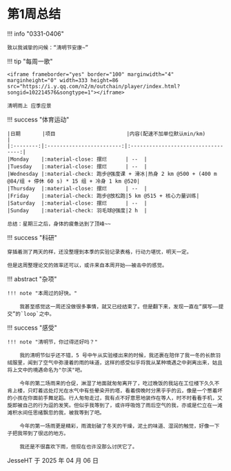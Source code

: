 # 第1周总结

!!! info "0331-0406"

    致以我诚挚的问候：“清明节安康~”
    
!!! tip "每周一歌"

    <iframe frameborder="yes" border="100" marginwidth="4" marginheight="0" width=333 height=86 src="https://i.y.qq.com/n2/m/outchain/player/index.html?songid=102214576&songtype=1"></iframe>

    清明雨上 应季应景
    
!!! success "体育运动"

    |日期       |项目                       |内容(配速不加单位默认min/km)           |
    |:--------:|:------------------------:|:----------------------------------:|
    |Monday    |:material-close: 摆烂      | --  |
    |Tuesday   |:material-close: 摆烂      | --  |
    |Wednesday |:material-check: 跑步@强度课 + 滑冰|热身 2 km @500 + (400 m @84/组 + 停休 60 s) * 15 组 + 冷身 1 km @520|
    |Thursday  |:material-close: 摆烂      | --  |
    |Friday    |:material-check: 跑步@放松跑|5 km @515 + 核心力量训练|
    |Saturday  |:material-close: 摆烂      | --  |
    |Sunday    |:material-check: 羽毛球@强度|2 h  |

    总结：星期三之后，身体的疲惫达到了顶峰~~

!!! success "科研"

    穿插着测了两天的样，还没整理到本季的实验记录表格，行动力堪忧，明天一定。

    但是这周整理论文的效率还可以，或许来自本周开始——被击中的感觉。

!!! abstract "杂项"

    !!! note "本周过的好快。"

        我甚至感觉这一周还没做很多事情，就又已经结束了。但是翻下来，发现一直在“撰写——提交”的`loop`之中。

!!! success "感受"

    !!! note "清明节，你过得还好吗？"
        
        我的清明节似乎还不错，5 号中午从实验楼出来的时候，我还裹在陪伴了我一冬的长款羽绒服里，闻到了空气中弥漫着的雨的味道，这样的感受似乎将我从某种境遇之中剥离出来，姑且将上文中的境遇命名为"尔滨"吧。
        
        今年的第二场雨来的仓促，淋湿了地面就匆匆离开了，吃过晚饭的我站在工位楼下久久不肯上楼，只盯着远处灯光在水气中有些晕染开的塔，看着傍晚时分黑乎乎的云，像是一个憋着坏的小孩在你面前手舞足蹈。行人匆匆走过，我有点不好意思地装作在等人，时不时看看手机，又旋即被自己的行为逗的发笑。但似乎我等到了，或许呼吸饱了雨后空气的我，亦或是伫立在一滩滩积水间任思绪飘忽的我，被我等到了吧。

        今年的第一场雨更是精彩，雨滴划破了冬天的干燥，泥土的味道、湿润的触觉，好像一下子把我带到了很远的地方。

        我还是不很喜欢下雨，但现在也许没那么讨厌它了。


JesseHT 于 2025 年 04 月 06 日 
